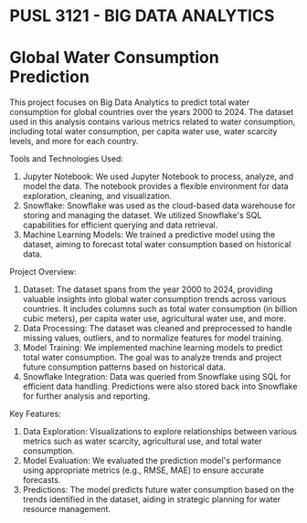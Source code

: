 # PUSL 3121 - BIG DATA ANALYTICS

# Global Water Consumption Prediction
This project focuses on Big Data Analytics to predict total water consumption for global countries over the years 2000 to 2024. The dataset used in this analysis contains various metrics related to water consumption, including total water consumption, per capita water use, water scarcity levels, and more for each country.

Tools and Technologies Used:
1. Jupyter Notebook: We used Jupyter Notebook to process, analyze, and model the data. The notebook provides a flexible environment for data exploration, cleaning, and visualization.
2. Snowflake: Snowflake was used as the cloud-based data warehouse for storing and managing the dataset. We utilized Snowflake's SQL capabilities for efficient querying and data retrieval.
3. Machine Learning Models: We trained a predictive model using the dataset, aiming to forecast total water consumption based on historical data.


Project Overview:
1. Dataset: The dataset spans from the year 2000 to 2024, providing valuable insights into global water consumption trends across various countries. It includes columns such as total water consumption (in billion cubic meters), per capita water use, agricultural water use, and more.
2. Data Processing: The dataset was cleaned and preprocessed to handle missing values, outliers, and to normalize features for model training.
3. Model Training: We implemented machine learning models to predict total water consumption. The goal was to analyze trends and project future consumption patterns based on historical data.
4. Snowflake Integration: Data was queried from Snowflake using SQL for efficient data handling. Predictions were also stored back into Snowflake for further analysis and reporting.


Key Features:
1.	Data Exploration: Visualizations to explore relationships between various metrics such as water scarcity, agricultural use, and total water consumption.
2. Model Evaluation: We evaluated the prediction model's performance using appropriate metrics (e.g., RMSE, MAE) to ensure accurate forecasts.
3. Predictions: The model predicts future water consumption based on the trends identified in the dataset, aiding in strategic planning for water resource management.
      
